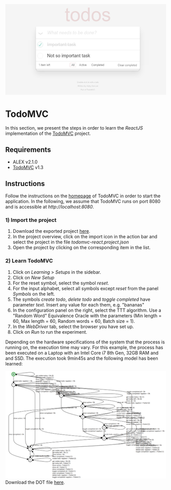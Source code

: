 ![TodoMVC](./assets/todomvc.jpg)

# TodoMVC

In this section, we present the steps in order to learn the *ReactJS* implementation of the [TodoMVC](http://todomvc.com/) project.


## Requirements

* ALEX v2.1.0
* [TodoMVC](http://todomvc.com/) v1.3


## Instructions

Follow the instructions on the [homepage](http://todomvc.com/) of TodoMVC in order to start the application.
In the following, we assume that TodoMVC runs on port 8080 and is accessible at *http://localhost:8080*.

### 1) Import the project

1. Download the exported project [here](/files/todomvc-react.project.json).
2. In the project overview, click on the import icon in the action bar and select the project in the file *todomvc-react.project.json*
3. Open the project by clicking on the corresponding item in the list.

### 2) Learn TodoMVC

1. Click on *Learning* > *Setups* in the sidebar.
2. Click on *New Setup*
3. For the reset symbol, select the symbol *reset*.
4. For the input alphabet, select all symbols except *reset* from the panel *Symbols* on the left.
5. The symbols *create todo*, *delete todo* and *toggle completed* have parameter *text*.
   Insert any value for each them, e.g. "bananas"
6. In the configuration panel on the right, select the TTT algorithm.
   Use a "Random Word" Equivalence Oracle with the parameters (Min length = 60, Max length = 60, Random words = 60, Batch size = 1).
7. In the *WebDriver* tab, select the browser you have set up.
8. Click on *Run* to run the experiment.

Depending on the hardware specifications of the system that the process is running on, the execution time may vary.
For this example, the process has been executed on a Laptop with an Intel Core i7 8th Gen, 32GB RAM and and SSD.
The execution took 9min45s and the following model has been learned:

![TodoMVC](./assets/todomvc-react.model.png)
Download the DOT file [here](/files/todomvc-react.model.json).

